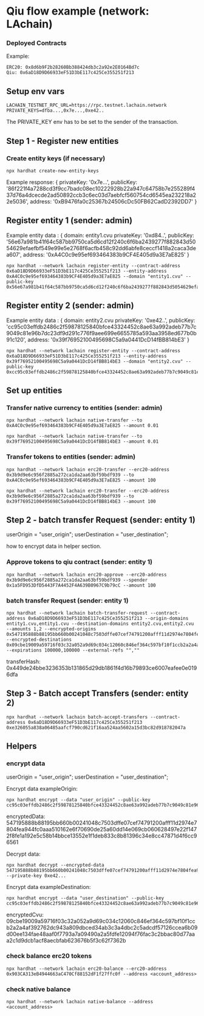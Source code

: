# Qiu flow example (network: LAchain)

### Deployed Contracts

Example:

```
ERC20: 0x8d6b9F2b28260Bb388424db3c2a92e2E0164Bd7c
Qiu: 0x6aD18D9D66933eF51D3bE117c425Ce355251f213
```

## Setup env vars

```
LACHAIN_TESTNET_RPC_URL=https://rpc.testnet.lachain.network
PRIVATE_KEYS=dfba...,0x7e...,0xe42..
```

The PRIVATE_KEY env has to be set to the sender of the transaction.

## Step 1 - Register new entities

### Create entity keys (if necessary)

```
npx hardhat create-new-entity-keys
```

Example response:
{
privateKey: '0x7e...',
publicKey: '86f221f4a7288cd3f9cc7badc08ec10222928b22a947c64758b7e255289f437d76a4dcecde2ad50892ccb3c6ec03d7aebfcf560754cd6545ea232218a22e5036',
address: '0xB9476fa0c25367b24506cDc50FB62CadD2392DD7'
}

## Register entity 1 (sender: admin)

Example entity data : {
domain: entity1.cvu
privateKey: '0xd84..',
publicKey: '56e67a981b41f64c587bb9750ca5d6cd12f240c6f6ba2439277f882843d5054629efaefbf549e99e5e2768f6acfb458c92dd6abfe8ceccf1418a2caca3dea607',
address: '0xA4C0c9e95ef693464383b9CF4E405d9a3E7aE825'
}

```
npx hardhat --network lachain register-entity --contract-address 0x6aD18D9D66933eF51D3bE117c425Ce355251f213 --entity-address 0xA4C0c9e95ef693464383b9CF4E405d9a3E7aE825 --domain "entity1.cvu" --public-key 0x56e67a981b41f64c587bb9750ca5d6cd12f240c6f6ba2439277f882843d5054629efaefbf549e99e5e2768f6acfb458c92dd6abfe8ceccf1418a2caca3dea607
```

## Register entity 2 (sender: admin)

Example entity data : {
domain: entity2.cvu
privateKey: '0xe42..',
publicKey: 'cc95c03effdb2486c2f59878125840bfce43324452c8ae63a992adeb77b7c9049c81e96b7dc23df9d291c776f9aee699e6655785a593aa3958ed677b0b91c120',
address: '0x39f76952100495698C5a9a0441DcD14fBB814bE3'
}

```
npx hardhat --network lachain register-entity --contract-address 0x6aD18D9D66933eF51D3bE117c425Ce355251f213 --entity-address 0x39f76952100495698C5a9a0441DcD14fBB814bE3 --domain "entity2.cvu" --public-key 0xcc95c03effdb2486c2f59878125840bfce43324452c8ae63a992adeb77b7c9049c81e96b7dc23df9d291c776f9aee699e6655785a593aa3958ed677b0b91c120
```

## Set up entities

### Transfer native currency to entities (sender: admin)

```
npx hardhat --network lachain native-transfer --to 0xA4C0c9e95ef693464383b9CF4E405d9a3E7aE825 --amount 0.01
```

```
npx hardhat --network lachain native-transfer --to 0x39f76952100495698C5a9a0441DcD14fBB814bE3 --amount 0.01

```

### Transfer tokens to entities (sender: admin)

```
npx hardhat --network lachain erc20-transfer --erc20-address 0x3b9d9e6c956f2885a272ca1da2aa63bf59bdf939 --to 0xA4C0c9e95ef693464383b9CF4E405d9a3E7aE825 --amount 100
```

```
npx hardhat --network lachain erc20-transfer --erc20-address 0x3b9d9e6c956f2885a272ca1da2aa63bf59bdf939 --to 0x39f76952100495698C5a9a0441DcD14fBB814bE3 --amount 100
```

## Step 2 - batch transfer Request (sender: entity 1)

userOrigin = "user_origin";
userDestination = "user_destination";

how to encrypt data in helper section.

### Approve tokens to qiu contract (sender: entity 1)

```
npx hardhat --network lachain erc20-approve --erc20-address 0x3b9d9e6c956f2885a272ca1da2aa63bf59bdf939 --spender 0x1a5FD953DfD5443F7A4452F4A639B0967C9b79cC --amount 100
```

### batch transfer Request (sender: entity 1)

```
npx hardhat --network lachain batch-transfer-request --contract-address 0x6aD18D9D66933eF51D3bE117c425Ce355251f213 --origin-domains entity1.cvu,entity1.cvu --destination-domains entity2.cvu,entity2.cvu --amounts 1,2 --encrypted-origins 0x547195888b88195bb660b00241048c7503dffe07cef74791200afff11d2974e7804fea944fc0aaa510162e6f70690de25a60dd14e069cb060628497e22f1472f8fe1a192e5c58b14bbce13552e1f1deb833c8b81396c34e8cc47871d4f6cc96561,0x547195888b88195bb660b00241048c7503dffe07cef74791200afff11d2974e7804fea944fc0aaa510162e6f70690de25a60dd14e069cb060628497e22f1472f8fe1a192e5c58b14bbce13552e1f1deb833c8b81396c34e8cc47871d4f6cc96561 --encrypted-destinations 0x09cbe19009a59716f03c32a052a9d69c034c12060c846ef364c597bf10f1ccb2a2a4af392762dc943a809dbced34ab3c3a4dbc2c5adcdf57126ccea6b09d00ee134fae48aaf0f7793a7a09490a2a5fdfe12094f76fac3c2bbac80d77aaa2c1d9dcb1acf8aecbfab623676b5f3c62f7362b,0x09cbe19009a59716f03c32a052a9d69c034c12060c846ef364c597bf10f1ccb2a2a4af392762dc943a809dbced34ab3c3a4dbc2c5adcdf57126ccea6b09d00ee134fae48aaf0f7793a7a09490a2a5fdfe12094f76fac3c2bbac80d77aaa2c1d9dcb1acf8aecbfab623676b5f3c62f7362b --expirations 100000,100000 --external-refs "",""
```

transferHash: 0x449de24bbe3236353b131865d29db1861f4d16b79893ce6007eafee0e0196dfa

## Step 3 - Batch accept Transfers (sender: entity 2)

```
npx hardhat --network lachain batch-accept-transfers --contract-address 0x6aD18D9D66933eF51D3bE117c425Ce355251f213 0xe326055a838a06485aafcf790cd621f16aa524aa5602a15d3bc82d918782047a
```

## Helpers

### encrypt data

userOrigin = "user_origin";
userDestination = "user_destination";

Encrypt data exampleOrigin:

```
npx hardhat encrypt --data "user_origin" --public-key cc95c03effdb2486c2f59878125840bfce43324452c8ae63a992adeb77b7c9049c81e96b7dc23df9d291c776f9aee699e6655785a593aa3958ed677b0b91c120
```

encryptedData: 547195888b88195bb660b00241048c7503dffe07cef74791200afff11d2974e7804fea944fc0aaa510162e6f70690de25a60dd14e069cb060628497e22f1472f8fe1a192e5c58b14bbce13552e1f1deb833c8b81396c34e8cc47871d4f6cc96561

Decrypt data:

```
npx hardhat decrypt --encrypted-data 547195888b88195bb660b00241048c7503dffe07cef74791200afff11d2974e7804fea944fc0aaa510162e6f70690de25a60dd14e069cb060628497e22f1472f8fe1a192e5c58b14bbce13552e1f1deb833c8b81396c34e8cc47871d4f6cc96561 --private-key 0xe42...
```

Encrypt data exampleDestination:

```
npx hardhat encrypt --data "user_destination" --public-key cc95c03effdb2486c2f59878125840bfce43324452c8ae63a992adeb77b7c9049c81e96b7dc23df9d291c776f9aee699e6655785a593aa3958ed677b0b91c120
```

encryptedCvu: 09cbe19009a59716f03c32a052a9d69c034c12060c846ef364c597bf10f1ccb2a2a4af392762dc943a809dbced34ab3c3a4dbc2c5adcdf57126ccea6b09d00ee134fae48aaf0f7793a7a09490a2a5fdfe12094f76fac3c2bbac80d77aaa2c1d9dcb1acf8aecbfab623676b5f3c62f7362b

### check balance erc20 tokens

```
npx hardhat --network lachain erc20-balance --erc20-address 0x903CA313eB4944663aC470Cf88152dF1f27ffc0f --address <account_address>
```

### check native balance

```
npx hardhat --network lachain native-balance --address <account_address>
```
